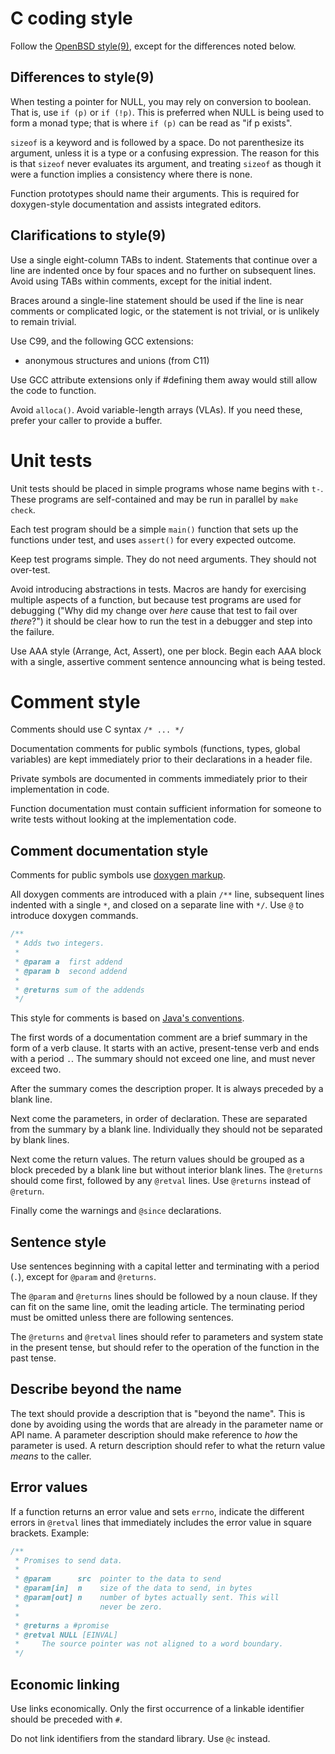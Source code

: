 
# C coding style

Follow the
[OpenBSD style(9)](http://man.openbsd.org/OpenBSD-current/man9/style.9),
except for the differences noted below.

## Differences to style(9)

When testing a pointer for NULL,
you may rely on conversion to boolean.
That is, use `if (p)` or `if (!p)`.
This is preferred when NULL is being used to form a monad type;
that is where `if (p)` can be read as "if p exists".

`sizeof` is a keyword and is followed by a space.
Do not parenthesize its argument,
unless it is a type or a confusing expression.
The reason for this is that `sizeof` never evaluates its argument,
and treating `sizeof` as though it were a function
implies a consistency where there is none.

Function prototypes should name their arguments.
This is required for doxygen-style documentation
and assists integrated editors.

## Clarifications to style(9)

Use a single eight-column TABs to indent.
Statements that continue over a line are indented once by four spaces
and no further on subsequent lines.
Avoid using TABs within comments, except for the initial indent.

Braces around a single-line statement should be used if the line
is near comments or complicated logic, or the statement is not trivial,
or is unlikely to remain trivial.

Use C99, and the following GCC extensions:
 * anonymous structures and unions (from C11)

Use GCC attribute extensions only if #defining them away would still
allow the code to function.

Avoid `alloca()`. Avoid variable-length arrays (VLAs). If you need these,
prefer your caller to provide a buffer.

# Unit tests

Unit tests should be placed in simple programs whose name begins with `t-`.
These programs are self-contained and may be run in parallel by
`make check`.

Each test program should be a simple `main()` function that sets up
the functions under test, and uses `assert()` for every expected outcome.

Keep test programs simple.
They do not need arguments.
They should not over-test.

Avoid introducing abstractions in tests.
Macros are handy for exercising multiple aspects of a function, but
because test programs are used for debugging ("Why did my change over *here*
cause that test to fail over *there*?") it should be clear how to
run the test in a debugger and step into the failure.

Use AAA style (Arrange, Act, Assert), one per block.
Begin each AAA block with a single, assertive comment sentence
announcing what is being tested.

# Comment style

Comments should use C syntax `/* ... */`

Documentation comments for public symbols (functions, types, global variables)
are kept immediately prior to their declarations in a header file.

Private symbols are documented in comments immediately prior
to their implementation in code.

Function documentation must contain sufficient information for someone to
write tests without looking at the implementation code.

## Comment documentation style

Comments for public symbols use
[doxygen markup](https://www.stack.nl/~dimitri/doxygen/manual/commands.html).

All doxygen comments are introduced with a plain `/**` line, subsequent lines
indented with a single `*`, and closed on a separate line with `*/`.
Use `@` to introduce doxygen commands.

```c
/**
 * Adds two integers.
 *
 * @param a  first addend
 * @param b  second addend
 *
 * @returns sum of the addends
 */
```

This style for comments is based on
[Java's conventions](http://www.oracle.com/technetwork/java/javase/documentation/index-137868.html).

The first words of a documentation comment are a brief summary
in the form of a verb clause.
It starts with an active, present-tense verb and ends with a period `.`.
The summary should not exceed one line, and must never exceed two.

After the summary comes the description proper.
It is always preceded by a blank line.

Next come the parameters, in order of declaration.
These are separated from the summary by a blank line.
Individually they should not be separated by blank lines.

Next come the return values.
The return values should be grouped as a block preceded by
a blank line but without interior blank lines.
The `@returns` should come first, followed by any `@retval` lines.
Use `@returns` instead of `@return`.

Finally come the warnings and `@since` declarations.

## Sentence style

Use sentences beginning with a capital letter and terminating with
a period (`.`), except for `@param` and `@returns`.

The `@param` and `@returns` lines should be followed by a noun clause.
If they can fit on the same line, omit the leading article.
The terminating period must be omitted unless there are following
sentences.

The `@returns` and `@retval` lines should refer to
parameters and system state in the present tense,
but should refer to the operation of the function in the past tense.

## Describe beyond the name

The text should provide a description that is "beyond the name".
This is done by avoiding using the words that are already in the
parameter name or API name.
A parameter description should make reference to *how* the
parameter is used.
A return description should refer to what the return value *means*
to the caller.

## Error values

If a function returns an error value and sets `errno`, indicate the
different errors in `@retval` lines that immediately includes the error
value in square brackets. Example:

```c
/**
 * Promises to send data.
 *
 * @param      src  pointer to the data to send
 * @param[in]  n    size of the data to send, in bytes
 * @param[out] n    number of bytes actually sent. This will
 *                  never be zero.
 *
 * @returns a #promise
 * @retval NULL [EINVAL]
 *     The source pointer was not aligned to a word boundary.
 */
```

## Economic linking

Use links economically. Only the first occurrence of a linkable identifier
should be preceded with `#`.

Do not link identifiers from the standard library. Use `@c` instead.
